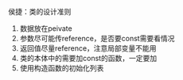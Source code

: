 
侯捷：类的设计准则

1. 数据放在peivate
2. 参数尽可能传reference，是否要const需要看情况
3. 返回值尽量reference，注意局部变量不能用
4. 类的本体中的需要加const的函数，一定要加
5. 使用构造函数的初始化列表